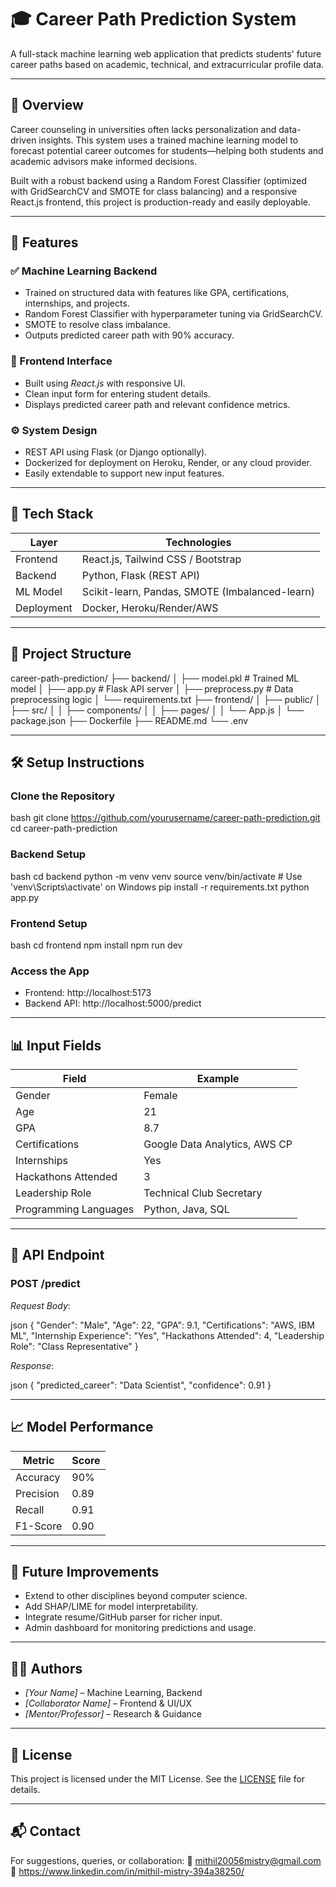 # 🎓 Career Path Prediction System

A full-stack machine learning web application that predicts students' future career paths based on academic, technical, and extracurricular profile data.

---

## 📌 Overview

Career counseling in universities often lacks personalization and data-driven insights. This system uses a trained machine learning model to forecast potential career outcomes for students—helping both students and academic advisors make informed decisions.

Built with a robust backend using a Random Forest Classifier (optimized with GridSearchCV and SMOTE for class balancing) and a responsive React.js frontend, this project is production-ready and easily deployable.

---

## 🚀 Features

### ✅ Machine Learning Backend
- Trained on structured data with features like GPA, certifications, internships, and projects.
- Random Forest Classifier with hyperparameter tuning via GridSearchCV.
- SMOTE to resolve class imbalance.
- Outputs predicted career path with 90% accuracy.

### 🎨 Frontend Interface
- Built using *React.js* with responsive UI.
- Clean input form for entering student details.
- Displays predicted career path and relevant confidence metrics.

### ⚙ System Design
- REST API using Flask (or Django optionally).
- Dockerized for deployment on Heroku, Render, or any cloud provider.
- Easily extendable to support new input features.

---

## 🧰 Tech Stack

| Layer       | Technologies                            |
|-------------|------------------------------------------|
| Frontend    | React.js, Tailwind CSS / Bootstrap       |
| Backend     | Python, Flask (REST API)                 |
| ML Model    | Scikit-learn, Pandas, SMOTE (Imbalanced-learn) |
| Deployment  | Docker, Heroku/Render/AWS                |

---

## 📁 Project Structure


career-path-prediction/
├── backend/
│   ├── model.pkl                # Trained ML model
│   ├── app.py                   # Flask API server
│   ├── preprocess.py            # Data preprocessing logic
│   └── requirements.txt
├── frontend/
│   ├── public/
│   ├── src/
│   │   ├── components/
│   │   ├── pages/
│   │   └── App.js
│   └── package.json
├── Dockerfile
├── README.md
└── .env


---

## 🛠 Setup Instructions

### Clone the Repository

bash
git clone https://github.com/yourusername/career-path-prediction.git
cd career-path-prediction


### Backend Setup

bash
cd backend
python -m venv venv
source venv/bin/activate   # Use 'venv\Scripts\activate' on Windows
pip install -r requirements.txt
python app.py


### Frontend Setup

bash
cd frontend
npm install
npm run dev


### Access the App
- Frontend: http://localhost:5173
- Backend API: http://localhost:5000/predict

---

## 📊 Input Fields

| Field                    | Example                         |
|--------------------------|----------------------------------|
| Gender                   | Female                          |
| Age                      | 21                              |
| GPA                      | 8.7                             |
| Certifications           | Google Data Analytics, AWS CP   |
| Internships              | Yes                             |
| Hackathons Attended      | 3                               |
| Leadership Role          | Technical Club Secretary        |
| Programming Languages    | Python, Java, SQL               |

---

## 📡 API Endpoint

### POST /predict

*Request Body*:

json
{
  "Gender": "Male",
  "Age": 22,
  "GPA": 9.1,
  "Certifications": "AWS, IBM ML",
  "Internship Experience": "Yes",
  "Hackathons Attended": 4,
  "Leadership Role": "Class Representative"
}


*Response*:

json
{
  "predicted_career": "Data Scientist",
  "confidence": 0.91
}


---

## 📈 Model Performance

| Metric     | Score   |
|------------|---------|
| Accuracy   | 90%     |
| Precision  | 0.89    |
| Recall     | 0.91    |
| F1-Score   | 0.90    |

---

## 🧩 Future Improvements

- Extend to other disciplines beyond computer science.
- Add SHAP/LIME for model interpretability.
- Integrate resume/GitHub parser for richer input.
- Admin dashboard for monitoring predictions and usage.

---

## 👨‍💻 Authors

- *[Your Name]* – Machine Learning, Backend
- *[Collaborator Name]* – Frontend & UI/UX
- *[Mentor/Professor]* – Research & Guidance

---

## 📄 License

This project is licensed under the MIT License. See the [LICENSE](./LICENSE) file for details.

---

## 📬 Contact

For suggestions, queries, or collaboration:
📧 mithil20056mistry@gmail.com
🔗 https://www.linkedin.com/in/mithil-mistry-394a38250/
